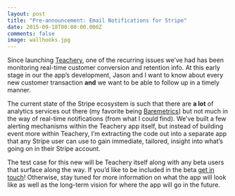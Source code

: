 ```yaml
---
layout: post
title: "Pre-announcement: Email Notifications for Stripe"
date: 2015-09-18T00:00:00.000Z
comments: false
image: wallhooks.jpg
---
```

Since launching [Teachery](https://www.teachery.co), one of the recurring issues we’ve had has been monitoring real-time customer conversion and retention info. At this early stage in our the app’s development, Jason and I want to know about every new customer transaction **and** we want to be able to follow up in a timely manner.

The current state of the Stripe ecosystem is such that there are **a lot** of analytics services out there (my favorite being [Baremetrics](https://www.baremetrics.com)) but not much in the way of real-time notifications (from what I could find). We’ve built a few alerting mechanisms within the Teachery app itself, but instead of building event more within Teachery, I’m extracting the code out into a separate app that any Stripe user can use to gain immediate, tailored, insight into what’s going on in their Stripe account.

The test case for this new will be Teachery itself along with any beta users that surface along the way. If you’d like to be included in the beta [get in touch](mailto:gerlando@gmail.com)! Otherwise, stay tuned for more information on what the app will look like as well as the long-term vision for where the app will go in the future.